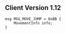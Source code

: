 ## Client Version 1.12

```rust,ignore
msg MSG_MOVE_JUMP = 0xBB {
    MovementInfo info;    
}

```
